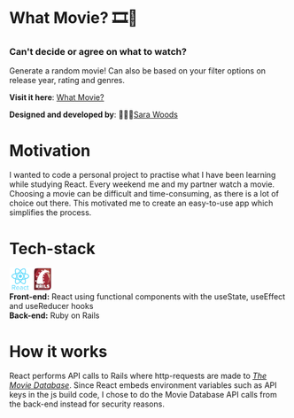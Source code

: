 # What Movie?  🎞️🍿

### Can't decide or agree on what to watch?
Generate a random movie! Can also be based on your filter options on release year, rating and genres.
<br>

**Visit it here**: [What Movie?](https://whatmovie.fly.dev)

**Designed and developed by**: 👩🏻‍💻[Sara Woods](https://github.com/sara-woods)

# Motivation
I wanted to code a personal project to practise what I have been learning while studying React. Every weekend me and my partner watch a movie. Choosing a movie can be difficult and time-consuming, as there is a lot of choice out there. This motivated me to create an easy-to-use app which simplifies the process.

# Tech-stack 
<a href="https://reactjs.org/" target="_blank"> <img src="https://raw.githubusercontent.com/devicons/devicon/master/icons/react/react-original-wordmark.svg" alt="react" width="40" height="40"/></a><a href="https://rubyonrails.org" target="_blank"><img src="https://raw.githubusercontent.com/devicons/devicon/master/icons/rails/rails-original-wordmark.svg" alt="rails" width="40" height="40"/></a>  
**Front-end:** React using functional components with the useState, useEffect and useReducer hooks  
**Back-end:** Ruby on Rails  


# How it works
React performs API calls to Rails where http-requests are made to [_The Movie Database_](https://developers.themoviedb.org/3/getting-started/introduction). Since React embeds environment variables such as API keys in the js build code, I chose to do the Movie Database API calls from the back-end instead for security reasons.
